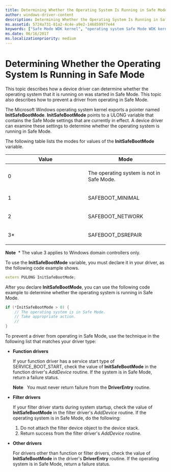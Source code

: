 ```yaml
---
title: Determining Whether the Operating System Is Running in Safe Mode
author: windows-driver-content
description: Determining Whether the Operating System Is Running in Safe Mode
ms.assetid: 5724a731-81a2-4c4e-a9e2-146859977e44
keywords: ["Safe Mode WDK kernel", "operating system Safe Mode WDK kernel", "InitSafeBootMode", "preventing Safe Mode WDK kernel", "checking Safe Mode", "verifying Safe Mode", "startup Safe Mode WDK kernel"]
ms.date: 06/16/2017
ms.localizationpriority: medium
---
```


# Determining Whether the Operating System Is Running in Safe Mode


This topic describes how a device driver can determine whether the operating system that it is running on was started in Safe Mode. This topic also describes how to prevent a driver from operating in Safe Mode.

The Microsoft Windows operating system kernel exports a pointer named **InitSafeBootMode**. **InitSafeBootMode** points to a ULONG variable that contains the Safe Mode settings that are currently in effect. A device driver can examine these settings to determine whether the operating system is running in Safe Mode.

The following table lists the modes for values of the **InitSafeBootMode** variable.

<table>
<colgroup>
<col width="50%" />
<col width="50%" />
</colgroup>
<thead>
<tr class="header">
<th>Value</th>
<th>Mode</th>
</tr>
</thead>
<tbody>
<tr class="odd">
<td><p>0</p></td>
<td><p>The operating system is not in Safe Mode.</p></td>
</tr>
<tr class="even">
<td><p>1</p></td>
<td><p>SAFEBOOT_MINIMAL</p></td>
</tr>
<tr class="odd">
<td><p>2</p></td>
<td><p>SAFEBOOT_NETWORK</p></td>
</tr>
<tr class="even">
<td><p>3*</p></td>
<td><p>SAFEBOOT_DSREPAIR</p></td>
</tr>
</tbody>
</table>

 

**Note**  \* The value 3 applies to Windows domain controllers only.

 

To use the **InitSafeBootMode** variable, you must declare it in your driver, as the following code example shows.

```cpp
extern PULONG InitSafeBootMode;
```

After you declare **InitSafeBootMode**, you can use the following code example to determine whether the operating system is running in Safe Mode.

```cpp
if (*InitSafeBootMode > 0) {
    // The operating system is in Safe Mode.
    // Take appropriate action.
    //
}
```

To prevent a driver from operating in Safe Mode, use the technique in the following list that matches your driver type:

-   **Function drivers**

    If your function driver has a service start type of SERVICE\_BOOT\_START, check the value of **InitSafeBootMode** in the function driver's *AddDevice* routine. If the system is in Safe Mode, return a failure status.

    **Note**   You must never return failure from the **DriverEntry** routine.

     

-   **Filter drivers**

    If your filter driver starts during system startup, check the value of **InitSafeBootMode** in the filter driver's *AddDevice* routine. If the operating system is in Safe Mode, do the following:

    1.  Do not attach the filter device object to the device stack.
    2.  Return success from the filter driver's *AddDevice* routine.
-   **Other drivers**

    For drivers other than function or filter drivers, check the value of **InitSafeBootMode** in the driver's **DriverEntry** routine. If the operating system is in Safe Mode, return a failure status.

 

 




